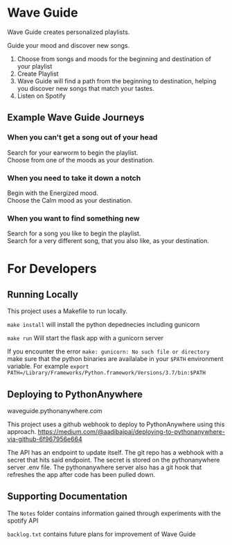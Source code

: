# Wave Guide
Wave Guide creates personalized playlists.

Guide your mood and discover new songs.

1. Choose from songs and moods for the beginning and destination of your playlist
2. Create Playlist
3. Wave Guide will find a path from the beginning to destination, helping you discover new songs that match your tastes.
4. Listen on Spotify

## Example Wave Guide Journeys

### When you can't get a song out of your head
Search for your earworm to begin the playlist.  
Choose from one of the moods as your destination.

### When you need to take it down a notch
Begin with the Energized mood.  
Choose the Calm mood as your destination.  

### When you want to find something new
Search for a song you like to begin the playlist.  
Search for a very different song, that you also like, as your destination.

# For Developers

## Running Locally
This project uses a Makefile to run locally.

`make install` will install the python depednecies including gunicorn

`make run` Will start the flask app with a gunicorn server

If you encounter the error `make: gunicorn: No such file or directory` make sure that the python binaries are availalabe in your `$PATH` environment variable.  For example `export PATH=/Library/Frameworks/Python.framework/Versions/3.7/bin:$PATH`

## Deploying to PythonAnywhere

waveguide.pythonanywhere.com

This project uses a github webhook to deploy to PythonAnywhere using this approach.
https://medium.com/@aadibajpai/deploying-to-pythonanywhere-via-github-6f967956e664

The API has an endpoint to update itself.
The git repo has a webhook with a secret that hits said endpoint.
The secret is stored on the pythonanywhere server .env file.
The pythonanywhere server also has a git hook that refreshes the app after code has been pulled down.


## Supporting Documentation

The `Notes` folder contains information gained through experiments with the spotify API

`backlog.txt` contains future plans for improvement of Wave Guide

